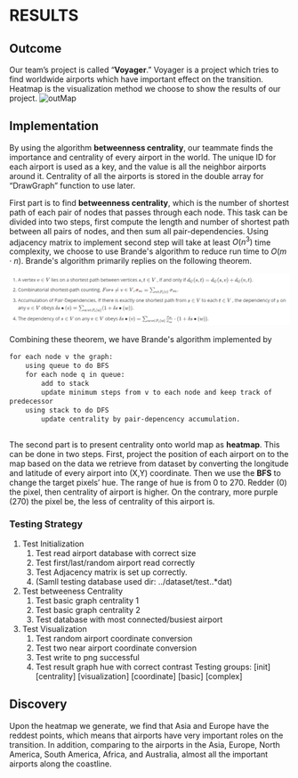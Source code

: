 # RESULTS

## Outcome

Our team’s project is called “**Voyager**.” Voyager is a project which tries to find worldwide airports which have important effect on the transition. Heatmap is the visualization method we choose to show the results of our project. ![outMap](result_high_resolution.png)



## Implementation

By using the algorithm **betweenness centrality**, our teammate finds the importance and centrality of every airport in the world. The unique ID for each airport is used as a key, and the value is all the neighbor airports around it. Centrality of all the airports is stored in the double array for “DrawGraph” function to use later.

First part is to find **betweenness centrality**, which is the number of shortest path of each pair of nodes that passes through each node. This task can be divided into two steps, first compute the length and number of shortest path between all pairs of nodes, and then sum all pair-dependencies. Using adjacency matrix to implement second step will take at least $O(n^3)$ time complexity, we choose to use Brande's algorithm to reduce run time to $O(m \cdot n)$.  Brande's algorithm primarily replies on the following theorem. 

![outMap](theorem.png)

Combining these theorem, we have Brande's algorithm implemented by 

```
for each node v the graph:
	using queue to do BFS
	for each node q in queue:
		add to stack
		update minimum steps from v to each node and keep track of predecessor
	using stack to do DFS
		update centrality by pair-depencency accumulation.  
   
```



The second part is to present centrality onto world map as **heatmap**. This can be done in two steps. First,  project the position of each airport on to the map based on the data we retrieve from dataset by converting the longitude and latitude of every airport into (X,Y) coordinate. Then we use the **BFS** to change the target pixels’ hue. The range of hue is from 0 to 270. Redder (0) the pixel, then centrality of airport is higher. On the contrary, more purple (270) the pixel be, the less of centrality of this airport is. 



### Testing Strategy

1. Test Initialization 
   1. Test read airport database with correct size
   2. Test first/last/random airport read correctly
   3. Test Adjacency matrix is set up correctly.
   4. (Samll testing database used dir: ../dataset/test..*dat)
2. Test betweeness Centrality
   1. Test basic graph centrality 1
   2. Test basic graph centrality 2
   3. Test database with most connected/busiest airport
3. Test Visualization
   1. Test random airport coordinate conversion
   2. Test two near airport coordinate conversion
   3. Test write to png successful
   4. Test result graph hue with correct contrast
Testing groups:
[init] [centrality] [visualization] [coordinate] [basic] [complex]




## Discovery

Upon the heatmap we generate, we find that Asia and Europe have the reddest points, which means that airports have very important roles on the transition. In addition, comparing to the airports in the Asia, Europe, North America, South America, Africa, and Australia, almost all the important airports along the coastline.